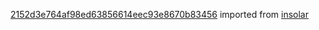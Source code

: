 [2152d3e764af98ed63856614eec93e8670b83456](https://github.com/insolar/insolar/commit/2152d3e764af98ed63856614eec93e8670b83456) imported from [insolar](https://github.com/insolar/insolar)
